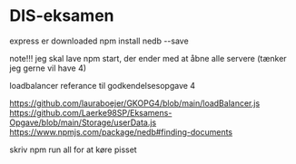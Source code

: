 # DIS-eksamen
 
express er downloaded
npm install nedb --save 

note!!! jeg skal lave npm start, der ender med at åbne alle servere (tænker jeg gerne vil have 4)


loadbalancer referance til godkendelsesopgave 4

https://github.com/lauraboejer/GKOPG4/blob/main/loadBalancer.js
https://github.com/Laerke98SP/Eksamens-Opgave/blob/main/Storage/userData.js
https://www.npmjs.com/package/nedb#finding-documents

skriv npm run all for at køre pisset